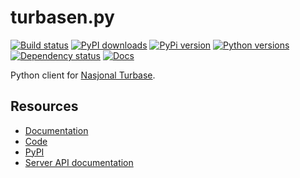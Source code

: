 # turbasen.py

[![Build status](https://img.shields.io/wercker/ci/5572dde323929da36b16df5f.svg "Build status")](https://app.wercker.com/project/bykey/337a4c74baec7af88792f39c45715ff1)
[![PyPI downloads](https://img.shields.io/pypi/dm/turbasen.svg "PyPI downloads")](https://pypi.python.org/pypi/turbasen)
[![PyPi version](https://img.shields.io/pypi/v/turbasen.svg "PyPI version")](https://pypi.python.org/pypi/turbasen)
[![Python versions](https://img.shields.io/pypi/pyversions/turbasen.svg "Python versions")](https://pypi.python.org/pypi/turbasen)
[![Dependency status](https://img.shields.io/requires/github/Turbasen/turbasen.py.svg "Dependency status")](https://requires.io/github/Turbasen/turbasen.py/requirements/)
[![Docs](https://img.shields.io/badge/docs-latest-brightgreen.svg?style=flat "Documentation")](http://turbasenpy.readthedocs.org/en/latest/)

Python client for [Nasjonal Turbase](http://www.nasjonalturbase.no/).

## Resources

* [Documentation](http://turbasenpy.readthedocs.org/en/latest/)
* [Code](https://github.com/Turbasen/turbasen.py)
* [PyPI](https://pypi.python.org/pypi/turbasen)
* [Server API documentation](http://www.nasjonalturbase.no/)
